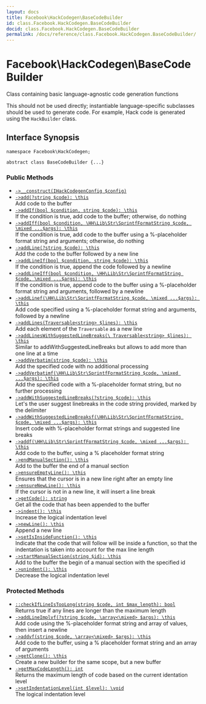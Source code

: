 ```yaml
---
layout: docs
title: Facebook\HackCodegen\BaseCodeBuilder
id: class.Facebook.HackCodegen.BaseCodeBuilder
docid: class.Facebook.HackCodegen.BaseCodeBuilder
permalink: /docs/reference/class.Facebook.HackCodegen.BaseCodeBuilder/
---
```

# Facebook\\HackCodegen\\BaseCodeBuilder




Class containing basic language-agnostic code generation functions




This should not be used directly; instantiable language-specific subclasses
should be used to generate code. For example, Hack code is generated using
the ` HackBuilder ` class.




## Interface Synopsis




``` Hack
namespace Facebook\HackCodegen;

abstract class BaseCodeBuilder {...}
```




### Public Methods




+ [` ->__construct(IHackCodegenConfig $config) `](<class.Facebook.HackCodegen.BaseCodeBuilder.__construct.md>)
+ [` ->add(?string $code): \this `](<class.Facebook.HackCodegen.BaseCodeBuilder.add.md>)\
  Add code to the buffer
+ [` ->addIf(bool $condition, string $code): \this `](<class.Facebook.HackCodegen.BaseCodeBuilder.addIf.md>)\
  If the condition is true, add code to the buffer; otherwise, do nothing
+ [` ->addIff(bool $condition, \HH\Lib\Str\SprintfFormatString $code, \mixed ...$args): \this `](<class.Facebook.HackCodegen.BaseCodeBuilder.addIff.md>)\
  If the condition is true, add code to the buffer using a %-placeholder
  format string and arguments; otherwise, do nothing
+ [` ->addLine(?string $code): \this `](<class.Facebook.HackCodegen.BaseCodeBuilder.addLine.md>)\
  Add the code to the buffer followed by a new line
+ [` ->addLineIf(bool $condition, string $code): \this `](<class.Facebook.HackCodegen.BaseCodeBuilder.addLineIf.md>)\
  If the condition is true, append the code followed by a newline
+ [` ->addLineIff(bool $condition, \HH\Lib\Str\SprintfFormatString $code, \mixed ...$args): \this `](<class.Facebook.HackCodegen.BaseCodeBuilder.addLineIff.md>)\
  If the condition is true, append code to the buffer using a %-placeholder
  format string and arguments, followed by a newline
+ [` ->addLinef(\HH\Lib\Str\SprintfFormatString $code, \mixed ...$args): \this `](<class.Facebook.HackCodegen.BaseCodeBuilder.addLinef.md>)\
  Add code specified using a %-placeholder format string and arguments,
  followed by a newline
+ [` ->addLines(Traversable<string> $lines): \this `](<class.Facebook.HackCodegen.BaseCodeBuilder.addLines.md>)\
  Add each element of the `` Traversable `` as a new line
+ [` ->addLinesWithSuggestedLineBreaks(\ Traversable<string> $lines): \this `](<class.Facebook.HackCodegen.BaseCodeBuilder.addLinesWithSuggestedLineBreaks.md>)\
  Similar to addWithSuggestedLineBreaks but allows to add more than one
  line at a time
+ [` ->addVerbatim(string $code): \this `](<class.Facebook.HackCodegen.BaseCodeBuilder.addVerbatim.md>)\
  Add the specified code with no additional processing
+ [` ->addVerbatimf(\HH\Lib\Str\SprintfFormatString $code, \mixed ...$args): \this `](<class.Facebook.HackCodegen.BaseCodeBuilder.addVerbatimf.md>)\
  Add the specified code with a %-placeholder format string, but no further
  processing
+ [` ->addWithSuggestedLineBreaks(?string $code): \this `](<class.Facebook.HackCodegen.BaseCodeBuilder.addWithSuggestedLineBreaks.md>)\
  Let's the user suggest linebreaks in the code string provided, marked by
  the delimiter
+ [` ->addWithSuggestedLineBreaksf(\HH\Lib\Str\SprintfFormatString $code, \mixed ...$args): \this `](<class.Facebook.HackCodegen.BaseCodeBuilder.addWithSuggestedLineBreaksf.md>)\
  Insert code with %-placeholder format strings and suggested line breaks
+ [` ->addf(\HH\Lib\Str\SprintfFormatString $code, \mixed ...$args): \this `](<class.Facebook.HackCodegen.BaseCodeBuilder.addf.md>)\
  Add code to the buffer, using a % placeholder format string
+ [` ->endManualSection(): \this `](<class.Facebook.HackCodegen.BaseCodeBuilder.endManualSection.md>)\
  Add to the buffer the end of a manual section
+ [` ->ensureEmptyLine(): \this `](<class.Facebook.HackCodegen.BaseCodeBuilder.ensureEmptyLine.md>)\
  Ensures that the cursor is in a new line right after an empty line
+ [` ->ensureNewLine(): \this `](<class.Facebook.HackCodegen.BaseCodeBuilder.ensureNewLine.md>)\
  If the cursor is not in a new line, it will insert a line break
+ [` ->getCode(): string `](<class.Facebook.HackCodegen.BaseCodeBuilder.getCode.md>)\
  Get all the code that has been appended to the buffer
+ [` ->indent(): \this `](<class.Facebook.HackCodegen.BaseCodeBuilder.indent.md>)\
  Increase the logical indentation level
+ [` ->newLine(): \this `](<class.Facebook.HackCodegen.BaseCodeBuilder.newLine.md>)\
  Append a new line
+ [` ->setIsInsideFunction(): \this `](<class.Facebook.HackCodegen.BaseCodeBuilder.setIsInsideFunction.md>)\
  Indicate that the code that will follow will be inside a function, so that
  the indentation is taken into account for the max line length
+ [` ->startManualSection(string $id): \this `](<class.Facebook.HackCodegen.BaseCodeBuilder.startManualSection.md>)\
  Add to the buffer the begin of a manual section with the specified id
+ [` ->unindent(): \this `](<class.Facebook.HackCodegen.BaseCodeBuilder.unindent.md>)\
  Decrease the logical indentation level







### Protected Methods




* [` ::checkIfLineIsTooLong(string $code, int $max_length): bool `](<class.Facebook.HackCodegen.BaseCodeBuilder.checkIfLineIsTooLong.md>)\
  Returns true if any lines are longer than the maximum length
* [` ->addLineImplvf(?string $code, \array<\mixed> $args): \this `](<class.Facebook.HackCodegen.BaseCodeBuilder.addLineImplvf.md>)\
  Add code using the %-placeholder format string and array of values, then
  insert a newline
* [` ->addvf(string $code, \array<\mixed> $args): \this `](<class.Facebook.HackCodegen.BaseCodeBuilder.addvf.md>)\
  Add code to the buffer, using a % placeholder format string and
  an array of arguments
* [` ->getClone(): \this `](<class.Facebook.HackCodegen.BaseCodeBuilder.getClone.md>)\
  Create a new builder for the same scope, but a new buffer
* [` ->getMaxCodeLength(): int `](<class.Facebook.HackCodegen.BaseCodeBuilder.getMaxCodeLength.md>)\
  Returns the maximum length of code based on the current identation level
* [` ->setIndentationLevel(int $level): \void `](<class.Facebook.HackCodegen.BaseCodeBuilder.setIndentationLevel.md>)\
  The logical indentation level